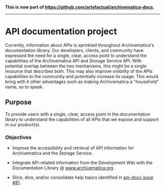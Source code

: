 **This is now part of https://github.com/artefactual/archivematica-docs.**

---

# API documentation project

Currently, information about APIs is sprinkled throughout Archivematica's documentation library. Our developers, clients, and community have expressed the need for a single, clear, access point to understand the capabilities of the Archivematica API and Storage Service API. With potential overlap between the two mechanisms, this might be a single resource that describes both. This may also improve visibility of the APIs capabilities to the community and potentially increase its usage. This would bring with it other advantages such as making Archivematica a "household" name, so to speak.


## Purpose

To provide users with a single, clear, access point in the documentation library to understand the capabilities of all APIs that we expose and support in our product(s).


### Objectives

* Improve the accessibility and retrieval of API information for Archivematica and the Storage Service.

* Integrate API-related information from the Development Wiki with the Documentation Library @ www.archivematica.org .

* Slice, dice, and/or consolidate help topics identified in [am-docs issue #81](https://github.com/artefactual/archivematica-docs/issues/81).




